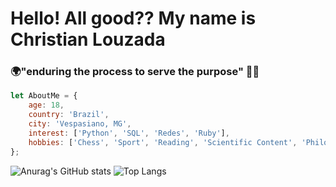 # Hello! All good?? My name is Christian Louzada

### 🌍"enduring the process to serve the purpose" 👨‍💻

```javascript
let AboutMe = {
    age: 18,
    country: 'Brazil',
    city: 'Vespasiano, MG',
    interest: ['Python', 'SQL', 'Redes', 'Ruby'],
    hobbies: ['Chess', 'Sport', 'Reading', 'Scientific Content', 'Philosophy']
};
```

![Anurag's GitHub stats](https://github-readme-stats.vercel.app/api?username=Th3Creator&show_icons=true&theme=tokyonight)
![Top Langs](https://github-readme-stats.vercel.app/api/top-langs/?username=Th3Creator&layout=compact&theme=tokyonight)
